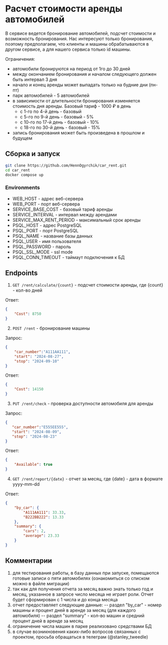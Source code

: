 # Расчет стоимости аренды автомобилей
В сервисе ведется бронирование автомобилей, подсчет стоимости и возможность
бронирования.
Нас интересуют только бронирования, поэтому предполагаем, что клиенты и машины
обрабатываются в другом сервисе, а для нашего сервиса только id машины.

Ограничения:
-  автомобили бронируются на период от 1го до 30 дней
-  между окончанием
   бронирования и началом следующего должен быть интервал 3 дня
- начало и конец аренды может выпадать только на будние дни (пн-пт)
- парк автомобилей - 5 автомобилей
- в зависимости от
  длительности бронирования изменяется стоимость дня аренды. Базовый тариф - 1000 ₽ в день
  - с 1-го по 4-й день - базовый
  - с 5-го по 9-й день - базовый - 5%
  - с 10-го по 17-й день - базовый - 10%
  - с 18-го по 30-й день - базовый - 15%
- запись бронирования может быть произведена в прошлом и будущем

## Сборка и запуск
```sh
git clone https://github.com/HennOgyrchik/car_rent.git
cd car_rent
docker compose up
```
### Environments
- WEB_HOST - адрес веб-сервера
- WEB_PORT - порт веб-сервера
- SERVICE_BASE_COST - базовый тариф аренды
- SERVICE_INTERVAL - интервал между арендами
- SERVICE_MAX_RENT_PERIOD - максимальный срок аренды
- PSQL_HOST - адрес PostgreSQL
- PSQL_PORT - порт PostgreSQL
- PSQL_NAME - название базы данных
- PSQL_USER - имя пользователя
- PSQL_PASSWORD - пароль
- PSQL_SSL_MODE - ssl mode
- PSQL_CONN_TIMEOUT - таймаут подключения к БД


## Endpoints
1. `GET /rent/calculate/{count}` - подсчет стоимости аренды, где {count} - кол-во дней

Ответ: 
```json
{
    "Cost": 8750
}
```
2. `POST /rent` - бронирование машины

Запрос:
```json
{
    "car_number":"A111AA111",
    "start": "2024-08-27",
    "stop": "2024-09-10"
}
```
Ответ:
```json
{
    "Cost": 14150
}
```


3. `PUT /rent/check` - проверка доступности автомобиля для аренды

 Запрос:
 ```json
 {
    "car_number":"E555EE555",
    "start": "2024-08-09",
    "stop": "2024-08-23"
}
```
Ответ:
```json
{
    "Available": true
}
 ```

4. `GET /rent/report/{date}` - отчет за месяц, где {date} - дата в формате yyyy-mm-dd

Ответ:
```json
{
    "by_car": {
        "A111AA111": 33.33,
        "B222BB222": 13.33
    },
    "summary": {
        "cars": 2,
        "average": 23.33
    }
}
```
## Комментарии
1. для тестирования работы, в базу данных при запуске, помещаются готовые записи о пяти автомобилях (ознакомиться со списком можно в файле миграции)
2. так как для получения отчета за месяц важно знать только год и месяц, указанное в запросе число месяца не играет роли. Отчет будет сформирован с 1 числа и до конца месяца
3. отчет предоставляет следующие данные:
   -- раздел  "by_car" - номер машины и процент дней в аренде за месяц (для каждого автомобиля)
   -- раздел  "summary" - кол-во машин и средний процент дней в аренде за месяц
4. ограничение числа машин в парке реализовано средствами БД
5. в случае возникновения каких-либо вопросов связанных с проектом, просьба обращаться в телеграм (@stanley_tweedle)
